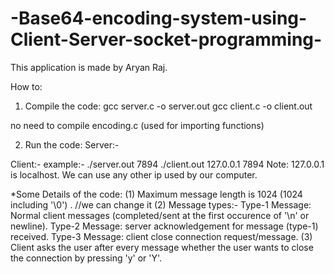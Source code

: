 # -Base64-encoding-system-using-Client-Server-socket-programming-
This application is made by Aryan Raj.

How to:
1) Compile the code:
gcc server.c -o server.out
gcc client.c -o client.out

no need to compile encoding.c  (used for importing functions)

2) Run the code:
Server:- <executableCode> <ServerPort>

Client:- <executableCode> <ServerIP> <ServerPort>
example:- ./server.out 7894
	      ./client.out 127.0.0.1 7894
	Note: 127.0.0.1 is localhost. We can use any other ip used by our computer.

*Some Details of the code:
(1) Maximum message length is 1024 (1024 including '\0') .                //we can change it
(2) Message types:-
    Type-1 Message: Normal client messages (completed/sent at the first occurence of '\n' or newline).
    Type-2 Message: server acknowledgement for message (type-1) received.
    Type-3 Message: client close connection request/message.
(3) Client asks the user after every message whether the user wants to close the connection by pressing 'y' or 'Y'.
